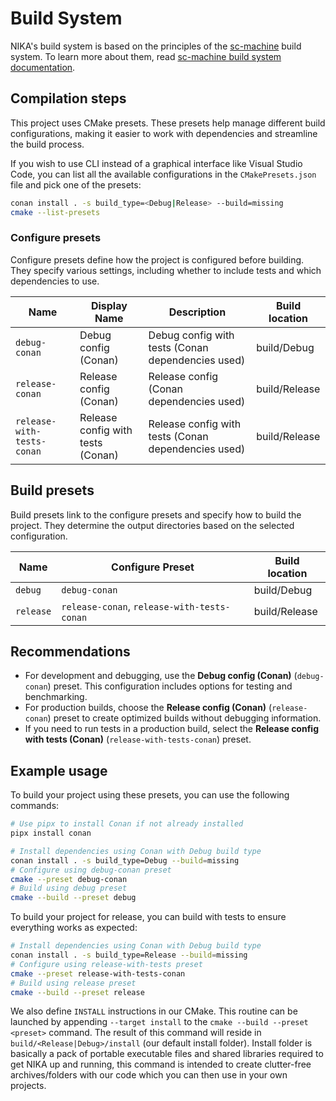 # Build System

NIKA's build system is based on the principles of the [sc-machine](https://github.com/ostis-ai/sc-machine) build system. To learn more about them, read [sc-machine build system documentation](https://ostis-ai.github.io/sc-machine/build/build_system/).

## Compilation steps

This project uses CMake presets. These presets help manage different build configurations, making it easier to work with dependencies and streamline the build process.

If you wish to use CLI instead of a graphical interface like Visual Studio Code, you can list all the available configurations in the `CMakePresets.json` file and pick one of the presets:

```sh
conan install . -s build_type=<Debug|Release> --build=missing
cmake --list-presets
```

### Configure presets

Configure presets define how the project is configured before building. They specify various settings, including whether to include tests and which dependencies to use.

| **Name**                     | **Display Name**                        | **Description**                                      | **Build location** |
|------------------------------|-----------------------------------------|------------------------------------------------------|--------------------|
| `debug-conan`                | Debug config (Conan)                    | Debug config with tests (Conan dependencies used)    | build/Debug        |
| `release-conan`              | Release config (Conan)                  | Release config (Conan dependencies used)             | build/Release      |
| `release-with-tests-conan`   | Release config with tests (Conan)       | Release config with tests (Conan dependencies used)  | build/Release      |

## Build presets

Build presets link to the configure presets and specify how to build the project. They determine the output directories based on the selected configuration.

| **Name**   | **Configure Preset**                        | **Build location** |
|------------|---------------------------------------------|--------------------|
| `debug`    | `debug-conan`                               | build/Debug        |
| `release`  | `release-conan`, `release-with-tests-conan` | build/Release      |

## Recommendations

- For development and debugging, use the **Debug config (Conan)** (`debug-conan`) preset. This configuration includes options for testing and benchmarking.
- For production builds, choose the **Release config (Conan)** (`release-conan`) preset to create optimized builds without debugging information.
- If you need to run tests in a production build, select the **Release config with tests (Conan)** (`release-with-tests-conan`) preset.

## Example usage

To build your project using these presets, you can use the following commands:

```sh
# Use pipx to install Conan if not already installed
pipx install conan
```

```sh
# Install dependencies using Conan with Debug build type
conan install . -s build_type=Debug --build=missing
# Configure using debug-conan preset
cmake --preset debug-conan
# Build using debug preset
cmake --build --preset debug
```

To build your project for release, you can build with tests to ensure everything works as expected:

```sh
# Install dependencies using Conan with Debug build type
conan install . -s build_type=Release --build=missing
# Configure using release-with-tests preset
cmake --preset release-with-tests-conan
# Build using release preset
cmake --build --preset release
```

We also define `INSTALL` instructions in our CMake. This routine can be launched by appending `--target install` to the `cmake --build --preset <preset>` command. The result of this command will reside in `build/<Release|Debug>/install` (our default install folder). Install folder is basically a pack of portable executable files and shared libraries required to get NIKA up and running, this command is intended to create clutter-free archives/folders with our code which you can then use in your own projects.
